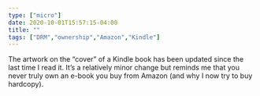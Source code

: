```yaml
---
type: ["micro"]
date: 2020-10-01T15:57:15-04:00
title: ""
tags: ["DRM","ownership","Amazon","Kindle"]
---
```

The artwork on the “cover” of a Kindle book has been updated since the last time I read it. It’s a relatively minor change but reminds me that you never truly own an e-book you buy from Amazon (and why I now try to buy hardcopy).
